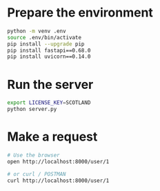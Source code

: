 # Prepare the environment
```sh
python -m venv .env
source .env/bin/activate
pip install --upgrade pip
pip install fastapi==0.68.0
pip install uvicorn==0.14.0
```

# Run the server
```sh
export LICENSE_KEY=SCOTLAND
python server.py
```

# Make a request
```sh
# Use the browser
open http://localhost:8000/user/1

# or curl / POSTMAN
curl http://localhost:8000/user/1
```